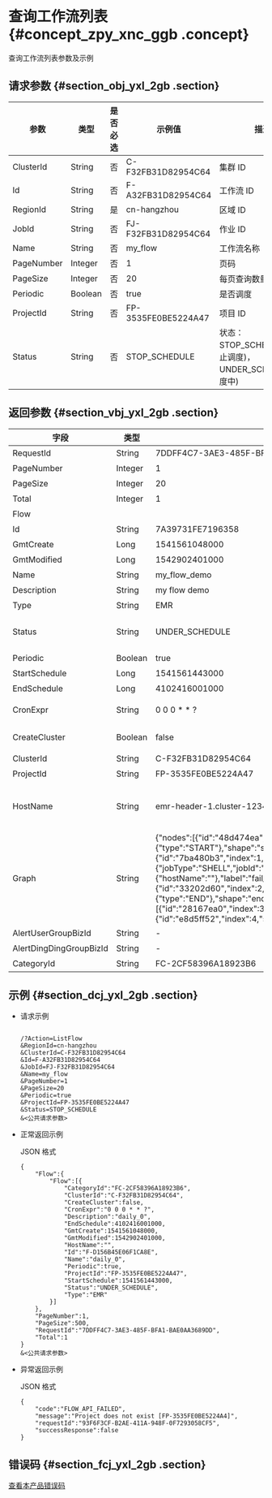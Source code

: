 # 查询工作流列表 {#concept_zpy_xnc_ggb .concept}

查询工作流列表参数及示例

## 请求参数 {#section_obj_yxl_2gb .section}

|参数|类型|是否必选|示例值|描述|
|--|--|----|---|--|
|ClusterId|String|否|C-F32FB31D82954C64|集群 ID|
|Id|String|否|F-A32FB31D82954C64|工作流 ID|
|RegionId|String|是|cn-hangzhou|区域 ID|
|JobId|String|否|FJ-F32FB31D82954C64|作业 ID|
|Name|String|否|my\_flow|工作流名称|
|PageNumber|Integer|否|1|页码|
|PageSize|Integer|否|20|每页查询数量|
|Periodic|Boolean|否|true|是否调度|
|ProjectId|String|否|FP-3535FE0BE5224A47|项目 ID|
|Status|String|否|STOP\_SCHEDULE|状态：STOP\_SCHEDULE\(停止调度\)，UNDER\_SCHEDULE\(调度中\)|

## 返回参数 {#section_vbj_yxl_2gb .section}

|字段|类型|示例值|描述|
|--|--|---|--|
|RequestId|String|7DDFF4C7-3AE3-485F-BFA1-BAE0AA3689DD|请求 ID|
|PageNumber|Integer|1|页码|
|PageSize|Integer|20|每页数量|
|Total|Integer|1|总数|
|Flow| | |工作流列表|
|Id|String|7A39731FE7196358|工作流ID|
|GmtCreate|Long|1541561048000|创建时间|
|GmtModified|Long|1542902401000|修改时间|
|Name|String|my\_flow\_demo|工作流名称|
|Description|String|my flow demo|工作流描述|
|Type|String|EMR|目前只支持 EMR|
|Status|String|UNDER\_SCHEDULE|状态, 支持 STOP\_SCHEDULE、UNDER\_SCHEDULE|
|Periodic|Boolean|true|是否周期调度|
|StartSchedule|Long|1541561443000|开始调度时间|
|EndSchedule|Long|4102416001000|调度结束时间|
|CronExpr|String|0 0 0 \* \* ?|调度 cron 时间表达式|
|CreateCluster|Boolean|false|是否通过集群模板创建集群|
|ClusterId|String|C-F32FB31D82954C64|集群 ID|
|ProjectId|String|FP-3535FE0BE5224A47|项目 ID|
|HostName|String|emr-header-1.cluster-123456|指定运行的机器信息, 格式为 emr-header-1，cluster-123456|
|Graph|String|\{"nodes":\[\{"id":"48d474ea","index":0,"spmAnchorId":"0.0.0.i0.766645eb2cmNtQ","attribute":\{"type":"START"\},"shape":"startControlNode","type":"node","y":250,"size":"80\*34","x":500\},\{"id":"7ba480b3","index":1,"spmAnchorId":"5176.8250060.0.i19.771e28d0IPNQGE","attribute":\{"jobType":"SHELL","jobId":"FJ-7BE1062897B19D25","type":"JOB"\},"config":\{"hostName":""\},"label":"fail\_job","shape":"shellJobNode","type":"node","y":398.5,"size":"170\*34","x":470.5\},\{"id":"33202d60","index":2,"spmAnchorId":"5176.8250060.0.i23.771e28d0IPNQGE","attribute":\{"type":"END"\},"shape":"endControlNode","type":"node","y":562.5,"size":"80\*34","x":430.5\}\],"edges":\[\{"id":"28167ea0","index":3,"source":"48d474ea","sourceAnchor":0,"target":"7ba480b3","targetAnchor":0\},\{"id":"e8d5ff52","index":4,"source":"7ba480b3","sourceAnchor":1,"target":"33202d60","targetAnchor":0\}\]\}|图形信息|
|AlertUserGroupBizId|String|-|已废弃|
|AlertDingDingGroupBizId|String|-|已废弃|
|CategoryId|String|FC-2CF58396A18923B6|目录 ID|

## 示例 {#section_dcj_yxl_2gb .section}

-   请求示例

    ```
    
    /?Action=ListFlow
    &RegionId=cn-hangzhou
    &ClusterId=C-F32FB31D82954C64
    &Id=F-A32FB31D82954C64
    &JobId=FJ-F32FB31D82954C64
    &Name=my_flow
    &PageNumber=1
    &PageSize=20
    &Periodic=true
    &ProjectId=FP-3535FE0BE5224A47
    &Status=STOP_SCHEDULE
    &<公共请求参数>
    ```

-   正常返回示例

    JSON 格式

    ```
    {
    	"Flow":{
    		"Flow":[{
    			"CategoryId":"FC-2CF58396A18923B6",
    			"ClusterId":"C-F32FB31D82954C64",
    			"CreateCluster":false,
    			"CronExpr":"0 0 0 * * ?",
    			"Description":"daily_0",
    			"EndSchedule":4102416001000,
    			"GmtCreate":1541561048000,
    			"GmtModified":1542902401000,
    			"HostName":"",
    			"Id":"F-D156B45E06F1CA8E",
    			"Name":"daily_0",
    			"Periodic":true,
    			"ProjectId":"FP-3535FE0BE5224A47",
    			"StartSchedule":1541561443000,
    			"Status":"UNDER_SCHEDULE",
    			"Type":"EMR"
    		}]
    	},
    	"PageNumber":1,
    	"PageSize":500,
    	"RequestId":"7DDFF4C7-3AE3-485F-BFA1-BAE0AA3689DD",
    	"Total":1
    }
    &<公共请求参数>
    ```

-   异常返回示例

    JSON 格式

    ```
    {
    	"code":"FLOW_API_FAILED",
    	"message":"Project does not exist [FP-3535FE0BE5224A4]",
    	"requestId":"93F6F3CF-B2AE-411A-948F-0F7293058CF5",
    	"successResponse":false
    }
    ```


## 错误码 {#section_fcj_yxl_2gb .section}

[查看本产品错误码](https://error-center.alibabacloud.com/status/product/Emr)

